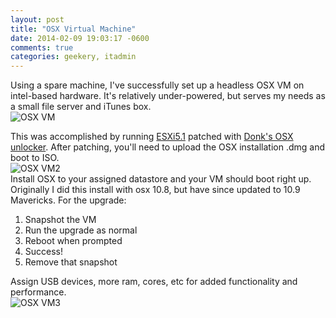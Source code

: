 ```yaml
---
layout: post
title: "OSX Virtual Machine"
date: 2014-02-09 19:03:17 -0600
comments: true
categories: geekery, itadmin
---
```


Using a spare machine, I've successfully set up a headless OSX VM on intel-based hardware. It's relatively under-powered, but serves my needs as a small file server and iTunes box.
<br>
![OSX VM](/images/osxvm/osxvm4.png)
<br>
<!--more-->
[esxi]: http://vmwarelearning.com/esxi/
[donk]: http://www.insanelymac.com/forum/topic/267296-esxi-5-mac-os-x-unlocker/
This was accomplished by running [ESXi5.1][esxi] patched with [Donk's OSX unlocker][donk]. After patching, you'll need to upload the OSX installation .dmg and boot to ISO.
<br>
![OSX VM2](/images/osxvm/osxvm2.png)
<br>
Install OSX to your assigned datastore and your VM should boot right up. Originally I did this install with osx 10.8, but have since updated to 10.9 Mavericks. For the upgrade:

1. Snapshot the VM
2. Run the upgrade as normal
3. Reboot when prompted
4. Success!
5. Remove that snapshot

Assign USB devices, more ram, cores, etc for added functionality and performance.
<br>
![OSX VM3](/images/osxvm/osxvm3.png)
<br>
